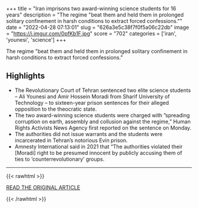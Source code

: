 +++
title = "Iran imprisons two award-winning science students for 16 years"
description = "The regime \"beat them and held them in prolonged solitary confinement in harsh conditions to extract forced confessions.\""
date = "2022-04-28 07:13:01"
slug = "626a3e5c38f7f0f5a06c22db"
image = "https://i.imgur.com/0pfKb1F.jpg"
score = "702"
categories = ['iran', 'younesi', 'science']
+++

The regime \"beat them and held them in prolonged solitary confinement in harsh conditions to extract forced confessions.\"

## Highlights

- The Revolutionary Court of Tehran sentenced two elite science students – Ali Younesi and Amir Hossein Moradi from Sharif University of Technology – to sixteen-year prison sentences for their alleged opposition to the theocratic state.
- The two award-winning science students were charged with ”spreading corruption on earth, assembly and collusion against the regime,” Human Rights Activists News Agency first reported on the sentence on Monday.
- The authorities did not issue warrants and the students were incarcerated in Tehran’s notorious Evin prison.
- Amnesty International said in 2021 that “The authorities violated their [Moradi] right to be presumed innocent by publicly accusing them of ties to ‘counterrevolutionary’ groups.

---

{{< rawhtml >}}
  <p class="article-category">
    <a target="_blank" href="https://www.jpost.com/middle-east/iran-news/article-705139">READ THE ORIGINAL ARTICLE</a>
  </p>
{{< /rawhtml >}}
